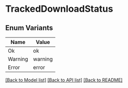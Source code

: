 # TrackedDownloadStatus

## Enum Variants

| Name | Value |
|---- | -----|
| Ok | ok |
| Warning | warning |
| Error | error |


[[Back to Model list]](../README.md#documentation-for-models) [[Back to API list]](../README.md#documentation-for-api-endpoints) [[Back to README]](../README.md)


